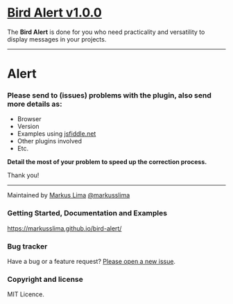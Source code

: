 # [Bird Alert v1.0.0](https://markusslima.github.io/bird-alert/)

The **Bird Alert** is done for you who need practicality and versatility to display messages in your projects.

------------------------------------------------------------------------------------

# Alert

### **Please send to (issues) problems with the plugin, also send more details as:**

* Browser
* Version
* Examples using [jsfiddle.net](https://jsfiddle.net/)
* Other plugins involved
* Etc.

**Detail the most of your problem to speed up the correction process.**

Thank you!

-------------------------------------------------------------------------------------

Maintained by [Markus Lima](https://github.com/markusslima) [@markusslima](https://twitter.com/markusslima)

### Getting Started, Documentation and Examples

https://markusslima.github.io/bird-alert/

### Bug tracker

Have a bug or a feature request? [Please open a new issue](https://github.com/markusslima/bird-alert-filestyle/issues).

### Copyright and license

MIT Licence.
